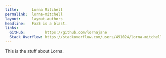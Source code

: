 ```yaml
---
title:      Lorna Mitchell
permalink:  lorna-mitchell
layout:     layout-authors
headline:   FaaS is a blast.
links: 
  GitHub:         https://github.com/lornajane
  Stack Overflow: https://stackoverflow.com/users/491024/lorna-mitchell
---
```


This is the stuff about Lorna.